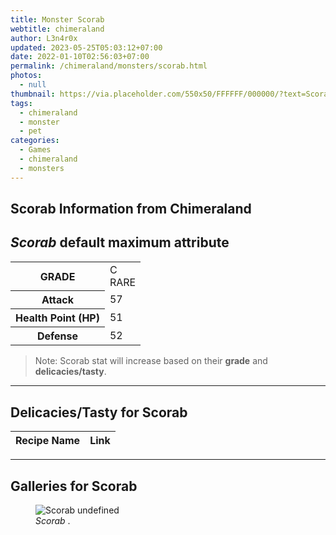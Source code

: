 ```yaml
---
title: Monster Scorab
webtitle: chimeraland
author: L3n4r0x
updated: 2023-05-25T05:03:12+07:00
date: 2022-01-10T02:56:03+07:00
permalink: /chimeraland/monsters/scorab.html
photos:
  - null
thumbnail: https://via.placeholder.com/550x50/FFFFFF/000000/?text=Scorab
tags:
  - chimeraland
  - monster
  - pet
categories:
  - Games
  - chimeraland
  - monsters
---
```


<link
  rel="stylesheet"
  href="https://rawcdn.githack.com/dimaslanjaka/Web-Manajemen/870a349/css/bootstrap-5-3-0-alpha3-wrapper.css"
/>
<section id="bootstrap-wrapper">
  <div data-bs-theme="dark">
    <h2>Scorab Information from Chimeraland</h2>
    <h2 id="attribute"><i>Scorab</i> default maximum attribute</h2>
    <div class="row">
      <div class="col mb-2">
        <div class="card">
          <div class="card-body">
            <table>
              <tr>
                <th>GRADE</th>
                <td>C <br /><span class="text-primary">RARE</span></td>
              </tr>
              <tr>
                <th>Attack</th>
                <td>57</td>
              </tr>
              <tr>
                <th>Health Point (HP)</th>
                <td>51</td>
              </tr>
              <tr>
                <th>Defense</th>
                <td>52</td>
              </tr>
            </table>
          </div>
        </div>
      </div>
    </div>
    <blockquote class="bd-callout bd-callout-warning">
      Note: Scorab stat will increase based on their <b>grade</b> and
      <b>delicacies/tasty</b>.
    </blockquote>
    <hr />
    <h2 id="delicacies">Delicacies/Tasty for Scorab</h2>
    <div class="card">
      <div class="card-body">
        <div class="table-responsive">
          <table class="table table-striped">
            <thead>
              <tr>
                <th>Recipe Name</th>
                <th>Link</th>
              </tr>
            </thead>
            <tbody></tbody>
          </table>
        </div>
      </div>
    </div>
    <hr />
    <div id="gallery">
      <h2>Galleries for Scorab</h2>
      <div class="row">
        <div class="col-lg-6 col-12">
          <figure>
            <img
              src="https://www.webmanajemen.com/undefined"
              alt="Scorab undefined"
            />
            <figcaption style="word-wrap: break-word">
              <i>Scorab</i> .
            </figcaption>
          </figure>
        </div>
      </div>
    </div>
  </div>
</section>